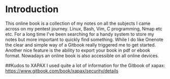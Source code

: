 # Introduction
This online book is a collection of my notes on all the subjects I came across on my pentest journey. Linux, Bash, Vim, C programming, Nmap etc etc. For a long time I've been searching for a handy system to store my notes but more important to quickly find something. While I do like Onenote the clear and simple way of a Gitbook really triggered me to get started.
Another nice feature is the ability to export your book in pdf or ebook format. Nowadays an online book is also accessible on all online devices.

##Kudos to XAPAX
I used quite a lot of information for the Gitbook of xapax: https://www.gitbook.com/book/xapax/security/details

